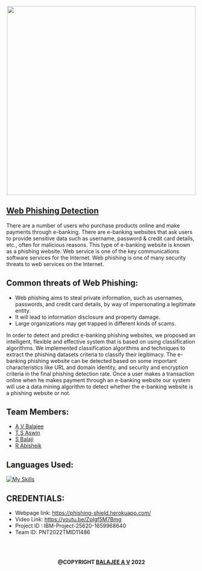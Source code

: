 <p align="center"><img src="https://www.promptcloud.com/wp-content/uploads/2015/01/ibm-logo.jpg" width="500px">

## <a> <a href="https://phishing-shield.herokuapp.com/"> Web Phishing Detection </a>
There are a number of users who purchase products online and make payments through e-banking. There are e-banking websites that ask users to provide sensitive data such as username, password & credit card details, etc., often for malicious reasons. This type of e-banking website is known as a phishing website. Web service is one of the key communications software services for the Internet. Web phishing is one of many security threats to web services on the Internet. 

## Common threats of Web Phishing:
- Web phishing aims to steal private information, such as usernames, passwords, and credit card details, by way of impersonating a legitimate entity.
- It will lead to information disclosure and property damage.
- Large organizations may get trapped in different kinds of scams.

In order to detect and predict e-banking phishing websites, we proposed an intelligent, flexible and effective system that is based on using classification algorithms.  We implemented classification algorithms and techniques to extract the phishing datasets criteria to classify their legitimacy. The e-banking phishing website can be detected based on some important characteristics like URL and domain identity, and security and encryption criteria in the final phishing detection rate. Once a user makes a transaction online when he makes payment through an e-banking website our system will use a data mining algorithm to detect whether the e-banking website is a phishing website or not.

## Team Members:
- <a href="https://github.com/AVBalajee">A V Balajee </a>
- <a href="https://github.com/aswinthumati">T S Aswin </a>
- <a href="https://github.com/sbalaji02">S Balaji </a>
- <a href="https://github.com/rabisheik">R Abisheik </a>

## Languages Used:
[![My Skills](https://skillicons.dev/icons?i=angular,react,html,css,django,nodejs,python,mongodb&perline=10)](https://skillicons.dev)

## CREDENTIALS:
- Webpage link: https://phishing-shield.herokuapp.com/
- Video Link: https://youtu.be/ZpIgf5M7Bmg
- Project ID : IBM-Project-25620-1659968640
- Team ID: PNT2022TMID11486
<br>
<br>
<p align="center"><b>@COPYRIGHT <a> <a href="https://www.linkedin.com/in/balajeevg-techclog/"> BALAJEE A V</a> 2022
